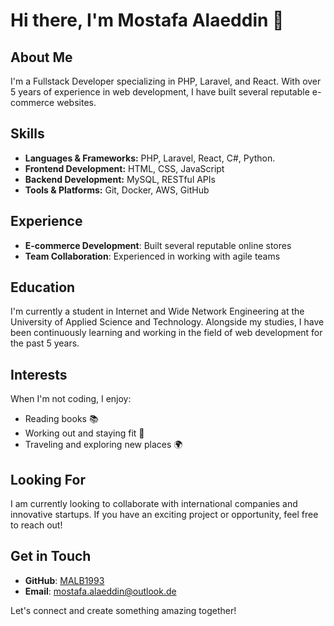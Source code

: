 # Hi there, I'm Mostafa Alaeddin 👋

## About Me

I'm a Fullstack Developer specializing in PHP, Laravel, and React. With over 5 years of experience in web development, I have built several reputable e-commerce websites.

## Skills
- **Languages & Frameworks:** PHP, Laravel, React, C#, Python.
- **Frontend Development:** HTML, CSS, JavaScript
- **Backend Development:** MySQL, RESTful APIs
- **Tools & Platforms:** Git, Docker, AWS, GitHub


## Experience

- **E-commerce Development**: Built several reputable online stores
- **Team Collaboration**: Experienced in working with agile teams

## Education

I'm currently a student in Internet and Wide Network Engineering at the University of Applied Science and Technology. Alongside my studies, I have been continuously learning and working in the field of web development for the past 5 years.

## Interests

When I'm not coding, I enjoy:
- Reading books 📚
- Working out and staying fit 💪
- Traveling and exploring new places 🌍

## Looking For

I am currently looking to collaborate with international companies and innovative startups. If you have an exciting project or opportunity, feel free to reach out!

## Get in Touch

- **GitHub**: [MALB1993](https://github.com/MALB1993)
- **Email**: mostafa.alaeddin@outlook.de

Let's connect and create something amazing together!
